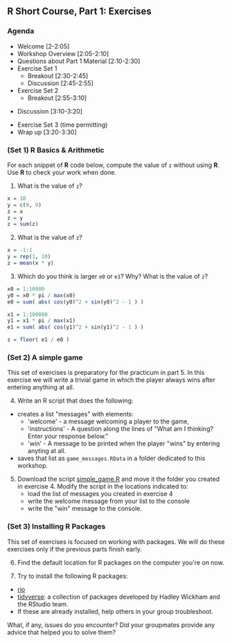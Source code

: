 ## R Short Course, Part 1: Exercises

### Agenda

+ Welcome [2-2:05]
+ Workshop Overview [2:05-2:10]
+ Questions about Part 1 Material [2:10-2:30]
+ Exercise Set 1
  - Breakout [2:30-2:45]
  - Discussion [2:45-2:55]
+ Exercise Set 2 
   - Breakout [2:55-3:10]

- Discussion [3:10-3:20]
+ Exercise Set 3 (time permitting)
+ Wrap up [3:20-3:30]

### (Set 1) R Basics & Arithmetic

For each snippet of **R** code below, compute the value of `z` without using
**R**.  Use **R** to check your work when done. 

1.  What is the value of `z`?

```r
x = 10
y = c(9, 9)
z = x
z = y
z = sum(z)
```
2.  What is the value of `z`?

```r
x = -1:1
y = rep(1, 10)
z = mean(x * y)
```
3. Which do you think is larger `e0` or `e1`? Why? What is the value of `z`?
```r
x0 = 1:10000
y0 = x0 * pi / max(x0)
e0 = sum( abs( cos(y0)^2 + sin(y0)^2 - 1 ) )

x1 = 1:100000
y1 = x1 * pi / max(x1)
e1 = sum( abs( cos(y1)^2 + sin(y1)^2 - 1 ) )

z = floor( e1 / e0 )
```

### (Set 2) A simple game

This set of exercises is preparatory for the practicum in part 5. In
this exercise we will write a trivial game in which the player always
wins after entering anything at all.  

4. Write an R script that does the following:  
  + creates a list "messages" with elements:  
    - 'welcome' - a message welcoming a player to the game,
    - 'instructions' - A question along the lines of
       "What am I thinking? Enter your response below."
    - 'win' - A message to be printed when the player "wins" by
       entering anyting at all.  
  + saves that list as `game_messages.RData` in a
    folder dedicated to this workshop.

5. Download the script [simple_game.R](./simple_game.R) and
   move it the folder you created in exercise 4. Modify the script
   in the locations indicated to:  
   - load the list of messages you created in exercise 4
   - write the welcome message from your list to the console
   - write the "win" message to the console.

### (Set 3) Installing R Packages

This set of exercises is focused on working with packages.
We will do these exercises only if the previous parts finish early. 

6. Find the default location for R packages on
   the computer you're on now.

7. Try to install the following R packages:
  - [rio](https://rdrr.io/cran/rio/f/README.md)
  - [tidyverse](https://www.tidyverse.org/): a collection of packages developed
    by Hadley Wickham and the RStudio team.
  - If these are already installed, help others in your group troubleshoot.

What, if any, issues do you encounter? Did your groupmates provide any advice
that helped you to solve them?

